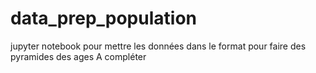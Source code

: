 # data_prep_population
jupyter notebook pour mettre les données dans le format pour faire des pyramides des ages 
A compléter
